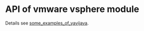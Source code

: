 # API of vmware vsphere module
Details see <a href="https://github.com/zhenmie365/some_examples_of_yavijava.git">some_examples_of_yavijava</a>.
